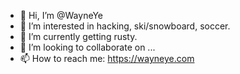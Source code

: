 - 👋 Hi, I’m @WayneYe
- 👀 I’m interested in hacking, ski/snowboard, soccer.
- 🌱 I’m currently getting rusty.
- 💞️ I’m looking to collaborate on ...
- 📫 How to reach me: https://wayneye.com
